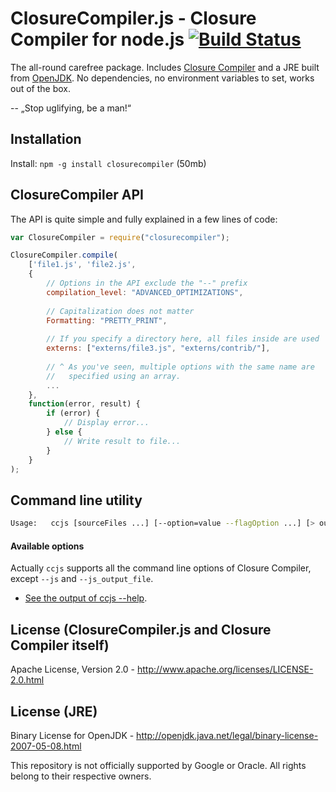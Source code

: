 ClosureCompiler.js - Closure Compiler for node.js [![Build Status](https://travis-ci.org/dcodeIO/ClosureCompiler.js.png?branch=master)](https://travis-ci.org/dcodeIO/ClosureCompiler.js)
=================================================

The all-round carefree package. Includes [Closure Compiler](https://developers.google.com/closure/compiler/) and a JRE
built from [OpenJDK](http://openjdk.java.net). No dependencies, no environment variables to set, works out of the box.

-- „Stop uglifying, be a man!“

Installation
------------

Install: `npm -g install closurecompiler` (50mb)

ClosureCompiler API
-------------------
The API is quite simple and fully explained in a few lines of code:

```javascript
var ClosureCompiler = require("closurecompiler");

ClosureCompiler.compile(
    ['file1.js', 'file2.js',
    {
        // Options in the API exclude the "--" prefix
        compilation_level: "ADVANCED_OPTIMIZATIONS",
        
        // Capitalization does not matter 
        Formatting: "PRETTY_PRINT",
        
        // If you specify a directory here, all files inside are used
        externs: ["externs/file3.js", "externs/contrib/"],
        
        // ^ As you've seen, multiple options with the same name are
        //   specified using an array.
        ...
    },
    function(error, result) {
        if (error) {
            // Display error...
        } else {
            // Write result to file...
        }
    }
);
```

Command line utility
--------------------

```bash
Usage:   ccjs [sourceFiles ...] [--option=value --flagOption ...] [> outFile]
```

#### Available options ####

Actually `ccjs` supports all the command line options of Closure Compiler, except `--js` and `--js_output_file`.

* [See the output of ccjs --help](https://github.com/dcodeIO/ClosureCompiler.js/blob/master/OPTIONS.md).

License (ClosureCompiler.js and Closure Compiler itself)
--------------------------------------------------------
Apache License, Version 2.0 - http://www.apache.org/licenses/LICENSE-2.0.html

License (JRE)
-------------
Binary License for OpenJDK - http://openjdk.java.net/legal/binary-license-2007-05-08.html

This repository is not officially supported by Google or Oracle. All rights belong to their respective owners.
